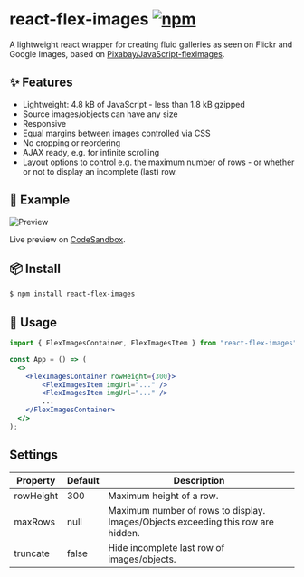 # react-flex-images [![npm](https://img.shields.io/npm/v/react-flex-images.svg?style=flat-square)](https://www.npmjs.com/package/react-flex-images)

A lightweight react wrapper for creating fluid galleries as seen on Flickr and Google Images, based on [Pixabay/JavaScript-flexImages](https://github.com/Pixabay/JavaScript-flexImages).

## ✨ Features 

- Lightweight: 4.8 kB of JavaScript - less than 1.8 kB gzipped
- Source images/objects can have any size
- Responsive
- Equal margins between images controlled via CSS
- No cropping or reordering
- AJAX ready, e.g. for infinite scrolling
- Layout options to control e.g. the maximum number of rows - or whether or not to display an incomplete (last) row.

## 📃 Example

![Preview](https://user-images.githubusercontent.com/2088605/159846905-eddb7ef8-b710-4ca5-bd06-0c373cb510fe.png)

Live preview on [CodeSandbox](https://codesandbox.io/s/react-flex-images-example-c26qfu).


## 📦 Install 

```bash
$ npm install react-flex-images
```

## 🔨 Usage 

```jsx
import { FlexImagesContainer, FlexImagesItem } from "react-flex-images";

const App = () => (
  <>
    <FlexImagesContainer rowHeight={300}>
        <FlexImagesItem imgUrl="..." />
        <FlexImagesItem imgUrl="..." />
        ...
    </FlexImagesContainer>
  </>
);
```

## Settings

| Property  	| Default 	| Description                                                                      	|
|-----------	|---------	|----------------------------------------------------------------------------------	|
| rowHeight 	| 300     	| Maximum height of a row.                                                         	|
| maxRows   	| null    	| Maximum number of rows to display. Images/Objects exceeding this row are hidden. 	|
| truncate  	| false   	| Hide incomplete last row of images/objects.                                      	|
